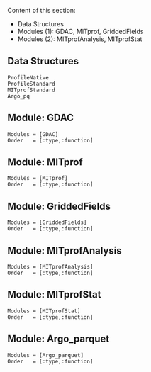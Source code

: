 

Content of this section:

- Data Structures
- Modules (1): GDAC, MITprof, GriddedFields
- Modules (2): MITprofAnalysis, MITprofStat

## Data Structures

```@docs
ProfileNative
ProfileStandard
MITprofStandard
Argo_pq
```

## Module: GDAC

```@autodocs
Modules = [GDAC]
Order   = [:type,:function]
```

## Module: MITprof

```@autodocs
Modules = [MITprof]
Order   = [:type,:function]
```

## Module: GriddedFields

```@autodocs
Modules = [GriddedFields]
Order   = [:type,:function]
```


## Module: MITprofAnalysis

```@autodocs
Modules = [MITprofAnalysis]
Order   = [:type,:function]
```

## Module: MITprofStat

```@autodocs
Modules = [MITprofStat]
Order   = [:type,:function]
```

## Module: Argo_parquet

```@autodocs
Modules = [Argo_parquet]
Order   = [:type,:function]
```

